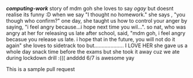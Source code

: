 ***computing-work***
story of mdm goh
she loves to say _ogay_ but doesnt realise its funny :D
when we say "I thought no homework."
she says , "you though who confirm?"
one day, she taught us how to control your anger by saying, "i feel angry because...i hope next time you wil...". so nat, who was angry at her for releasing us late after school, said, "mdm goh, i feel angry becasue you release us late. i hope that in the future, you will not do it again"
she loves to sidetrack too but.................... I LOVE HER
she gave us a whole day snack time before the exams but she took it away cuz we ate during lockdown drill :(((
andddd 6/7 is awesome yay


This is a sample pull request

